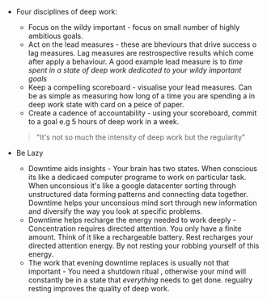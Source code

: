 ---
---

- Four disciplines of deep work:

  - Focus on the wildy important - focus on small number of highly ambitious goals.
  - Act on the lead measures - these are bheviours that drive success o lag measures. Lag measures are restrospective results which come after apply a behaviour. A good example lead measure is to _time spent in a state of deep work dedicated to your wildy important goals_
  - Keep a compelling scoreboard - visualise your lead measures. Can be as simple as measuring how long of a time you are spending a in deep work state with card on a peice of paper.
  - Create a cadence of accountability - using your scoreboard, commit to a goal e.g 5 hours of deep work in a week.

  > "It's not so much the intensity of deep work but the regularity"

- Be Lazy
  - Downtime aids insights - Your brain has two states. When conscious its like a dedicaed computer programe to work on particular task. When unconsious it's like a google datacenter sorting through unstructured data forming patterns and connecting data together. Downtime helps your unconsious mind sort through new information and diversify the way you look at specific problems.
  - Downtime helps recharge the energy needed to work deeply - Concentration requires directed attention. You only have a finite amount. Think of it like a rechargeable battery. Rest recharges your directed attention energy. By not resting your robbing yourself of this energy.
  - The work that evening downtime replaces is usually not that important - You need a shutdown ritual , otherwise your mind will constantly be in a state that _everything_ needs to get done. regualry resting improves the quality of deep work.
